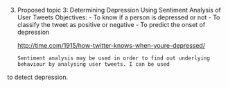 3) 	Proposed topic 3: Determining Depression Using Sentiment Analysis of User Tweets
	Objectives:
		- To know if a person is depressed or not
		- To classify the tweet as positive or negative
		- To predict the onset of depression

	http://time.com/1915/how-twitter-knows-when-youre-depressed/

		Sentiment analysis may be used in order to find out underlying behaviour by analysing user tweets. I can be used
to detect depression.